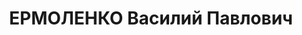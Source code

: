---
title: ЕРМОЛЕНКО Василий Павлович
description: "Род. в 1900, Красноярский кр., Ужурский р-н, дер. Ельничная, украинец,\
  \ обр.: малограмотн. Продавец винного магазина. \n  Арестован 24.10.1936. Обв.:\
  \ участие в к.-р. организации. Приговор: ВК ВС СССР, 21.04.1937 – 8 лет ИТЛ, 5 лет\
  \ п/ п. \n  Реабилитирован ВК ВС СССР 26.10.1957"
---